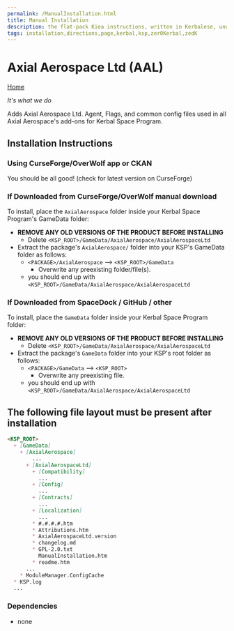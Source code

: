 ```yaml
---
permalink: /ManualInstallation.html
title: Manual Installation
description: the flat-pack Kiea instructions, written in Kerbalese, unusally present
tags: installation,directions,page,kerbal,ksp,zer0Kerbal,zedK
---
```


<!-- ManualInstallation.md v1.1.8.1
Axial Aerospace Ltd (AAL)
created: 01 Oct 2019
updated: 29 Jul 2022 -->

<!-- based upon work by Lisias -->

# Axial Aerospace Ltd (AAL)

[Home](./index.md)

*It's what we do*

Adds Axial Aerospace Ltd. Agent, Flags, and common config files used in all Axial Aerospace's add-ons for Kerbal Space Program.

## Installation Instructions

### Using CurseForge/OverWolf app or CKAN

You should be all good! (check for latest version on CurseForge)

### If Downloaded from CurseForge/OverWolf manual download

To install, place the `AxialAerospace` folder inside your Kerbal Space Program's GameData folder:

* **REMOVE ANY OLD VERSIONS OF THE PRODUCT BEFORE INSTALLING**
  * Delete `<KSP_ROOT>/GameData/AxialAerospace/AxialAerospaceLtd`
* Extract the package's `AxialAerospace/` folder into your KSP's GameData folder as follows:
  * `<PACKAGE>/AxialAerospace` --> `<KSP_ROOT>/GameData`
    * Overwrite any preexisting folder/file(s).
  * you should end up with `<KSP_ROOT>/GameData/AxialAerospace/AxialAerospaceLtd`

### If Downloaded from SpaceDock / GitHub / other

To install, place the `GameData` folder inside your Kerbal Space Program folder:

* **REMOVE ANY OLD VERSIONS OF THE PRODUCT BEFORE INSTALLING**
  * Delete `<KSP_ROOT>/GameData/AxialAerospace/AxialAerospaceLtd`
* Extract the package's `GameData` folder into your KSP's root folder as follows:
  * `<PACKAGE>/GameData` --> `<KSP_ROOT>`
    * Overwrite any preexisting file.
  * you should end up with `<KSP_ROOT>/GameData/AxialAerospace/AxialAerospaceLtd`

## The following file layout must be present after installation

```markdown
<KSP_ROOT>
  + [GameData]
    + [AxialAerospace]
        ...
      + [AxialAerospaceLtd]
        + [Compatibility]
          ...
        + [Config]
          ...
        + [Contracts]
          ...
        + [Localization]
          ...
        * #.#.#.#.htm
        * Attributions.htm
        * AxialAerospaceLtd.version
        * changelog.md
        * GPL-2.0.txt
          ManualInstallation.htm
        * readme.htm
      ...
    * ModuleManager.ConfigCache
  * KSP.log
  ...
```

### Dependencies

* none

[AAL]: https://github.com/zer0Kerbal/AxialAerospaceLtd "AxialAerospace Ltd (AA/L)"
[mm]: https://forum.kerbalspaceprogram.com/index.php?/topic/50533-*/ "Module Manager"
[mml]: https://github.com/net-lisias-ksp/ModuleManager "Module Manager /L"
